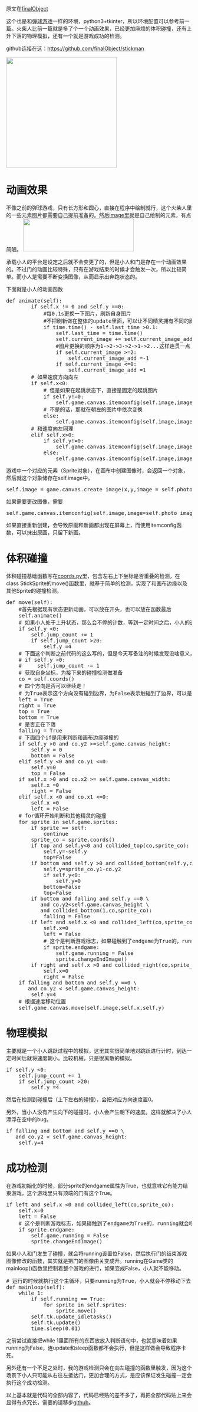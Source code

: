 原文在<a href=" http://finalobject.cn/lucario/stickman">finalObject</a>

这个也是和<a href="http://finalobject.cn/lucario/hoddle">弹球游戏</a>一样的环境，python3+tkinter，所以环境配置可以参考前一篇。火柴人比前一篇就是多了个一个动画效果，已经更加麻烦的体积碰撞，还有上升下落的物理模拟，还有一个就是游戏成功的检测。<!--more-->

github连接在这：<a href="https://github.com/finalObject/stickman">https://github.com/finalObject/stickman</a>

<img class="size-medium wp-image-213 aligncenter" src="http://finalobject.cn/wp-content/uploads/2018/09/stickman-2-300x300.jpg" alt="" width="300" height="300" />
<h1>动画效果</h1>
不像之前的弹球游戏，只有长方形和圆心，直接在程序中绘制就行，这个火柴人里的一些元素图片都需要自己提前准备的。然后<a id="78805a221a988e79ef3f42d7c5bfd418-677e0f078a027273c1e9b7cd1213c400f7d30e92" class="js-navigation-open" title="image" href="https://github.com/finalObject/stickman/tree/master/image">image</a>里就是自己绘制的元素，有点简陋。

<img class="size-medium wp-image-212 aligncenter" src="http://finalobject.cn/wp-content/uploads/2018/09/stickman-1-300x89.jpg" alt="" width="300" height="89" />

承载小人的平台是设定之后就不会变更了的，但是小人和门是存在一个动画效果的。不过门的动画比较特殊，只有在游戏结束的时候才会触发一次，所以比较简单。而小人是需要不断变换图像，从而显示出奔跑状态的。

下面就是小人的动画函数
<pre class="lang:python decode:true ">def animate(self):
        if self.x != 0 and self.y ==0:
            #每0.1s更换一下图片，刷新自身图片
            #不把刷新做在整体的update里面，可以让不同精灵拥有不同的刷新频率
            if time.time() - self.last_time &gt;0.1:
                self.last_time = time.time()
                self.current_image += self.current_image_add
                #图片更换的顺序为1-&gt;2-&gt;3-&gt;2-&gt;1-&gt;2...这样连贯一点
                if self.current_image &gt;=2:
                    self.current_image_add =-1
                if self.current_image &lt;=0:
                    self.current_image_add =1
        # 如果速度方向向左
        if self.x&lt;0:
            # 但是如果在起跳状态下，直接是固定的起跳图片
            if self.y!=0:
                self.game.canvas.itemconfig(self.image,image=self.images_left[2])
            # 不是的话，那就在朝左的图片中依次变换
            else:
                self.game.canvas.itemconfig(self.image,image=self.images_left[self.current_image])
        # 和速度向左同理
        elif self.x&gt;0:
            if self.y!=0:
                self.game.canvas.itemconfig(self.image,image=self.images_right[2])
            else:
                self.game.canvas.itemconfig(self.image,image=self.images_right[self.current_image])</pre>
游戏中一个对应的元素（Sprite对象），在画布中创建图像时，会返回一个对象，然后就这个对象储存在self.image中。
<pre class="lang:python decode:true">self.image = game.canvas.create_image(x,y,image = self.photo_image1,anchor='nw')</pre>
如果需要更改图像，需要
<pre class="lang:python decode:true ">self.game.canvas.itemconfig(self.image,image=self.photo_image2)</pre>
如果直接重新创建，会导致原画和新画都出现在屏幕上，而使用itemconfig函数，可以抹出原画，只留下新画。
<h1>体积碰撞</h1>
体积碰撞基础函数写在<a id="f9d2ac11444f74a9e3f939698cf2ae4e-1c9f4066769febeb12c722ab889899e07fb7464b" class="js-navigation-open" title="coords.py" href="https://github.com/finalObject/stickman/blob/master/src/coords.py">coords.py</a>里，包含左右上下坐标是否重叠的检测，在class StickSprite的move()函数里，就基于简单的检测，实现了和画布边缘以及其他Sprite的碰撞检测。
<pre class="lang:python decode:true ">def move(self):
    #首先根据现有状态更新动画，可以放在开头，也可以放在函数最后
    self.animate()
    # 如果小人处于上升状态，那么会不停的计数，等到一定时间之后，小人的速度会向下，模拟重力嘛，但是速度不是连续变化的
    if self.y &lt;0:
        self.jump_count += 1
        if self.jump_count &gt;20:
            self.y =4
    # 下面这个判断之前代码的这么写的，但是今天写备注的时候发现没啥意义，注释之后同样正常工作
    # if self.y &gt;0:
    #     self.jump_count -= 1
    # 获取自身坐标，为接下来的碰撞检测做准备
    co = self.coords()
    # 四个方向是否可以继续走！
    # 为True表示这个方向没有碰到边界，为False表示触碰到了边界，可以是画布边界，也可以是其他精灵的边界
    left = True
    right = True
    top = True
    bottom = True
    # 是否正在下落
    falling = True
    # 下面四个if是用来判断和画布边缘碰撞的
    if self.y &gt;0 and co.y2 &gt;=self.game.canvas_height:
        self.y = 0
        bottom = False
    elif self.y &lt;0 and co.y1 &lt;=0:
        self.y=0
        top = False
    if self.x &gt;0 and co.x2 &gt;= self.game.canvas_width:
        self.x =0
        right = False
    elif self.x &lt;0 and co.x1 &lt;=0:
        self.x =0
        left = False
    # for循环开始判断和其他精灵的碰撞
    for sprite in self.game.sprites:
        if sprite == self:
            continue
        sprite_co = sprite.coords()
        if top and self.y&lt;0 and collided_top(co,sprite_co):
            self.y=-self.y
            top=False
        if bottom and self.y &gt;0 and collided_bottom(self.y,co,sprite_co):
            self.y=sprite_co.y1-co.y2
            if self.y&lt;0:
                self.y=0
            bottom=False
            top=False
        if bottom and falling and self.y ==0 \
           and co.y2&lt;self.game.canvas_height \
           and collided_bottom(1,co,sprite_co):
            falling = False
        if left and self.x &lt;0 and collided_left(co,sprite_co):
            self.x=0
            left = False
            # 这个是判断游戏标志，如果碰触到了endgame为True的，running就会呗设置为False，小人就不能跑了，认为游戏结束。同时，对应的这个精灵，其实就是门，也需要执行changeEndImage，修改为开门状态。
            if sprite.endgame:
                self.game.running = False
                sprite.changeEndImage()
        if right and self.x &gt;0 and collided_right(co,sprite_co):
            self.x=0
            right = False
    if falling and bottom and self.y ==0 \
       and co.y2 &lt; self.game.canvas_height:
        self.y=4
    # 根据速度移动位置
    self.game.canvas.move(self.image,self.x,self.y)</pre>
<h1>物理模拟</h1>
主要就是一个小人跳跃过程中的模拟，这里其实很简单地对跳跃进行计时，到达一定时间后就将速度朝小。比较机械，只是很离散的模拟。
<pre class="lang:python decode:true ">if self.y &lt;0:
    self.jump_count += 1
    if self.jump_count &gt;20:
        self.y =4</pre>
然后在检测到碰撞后（上下左右的碰撞），会把对应方向速度置0。

另外，当小人没有产生向下的碰撞时，小人会产生朝下的速度。这样就解决了小人漂浮在空中的bug。
<pre class="lang:python decode:true ">if falling and bottom and self.y ==0 \
   and co.y2 &lt; self.game.canvas_height:
    self.y=4</pre>
<h1>成功检测</h1>
在游戏初始化的时候，部分sprite的endgame属性为True，也就意味它有能力结束游戏，这个游戏里只有顶端的门有这个True。
<pre class="lang:python decode:true ">if left and self.x &lt;0 and collided_left(co,sprite_co):
    self.x=0
    left = False
    # 这个是判断游戏标志，如果碰触到了endgame为True的，running就会呗设置为False，小人就不能跑了，认为游戏结束。同时，对应的这个精灵，其实就是门，也需要执行changeEndImage，修改为开门状态。
    if sprite.endgame:
        self.game.running = False
        sprite.changeEndImage()</pre>
如果小人和门发生了碰撞，就会将running设置位False，然后执行门的结束游戏图像修改的函数，其实就是把门的图像由关变成开。running在Game类的mainloop()函数里控制着整个游戏的进行，如果变成False，小人就不能移动。
<pre class="lang:python decode:true "># 运行的时候就执行这个主循环，只要running为True，小人就会不停移动下去
def mainloop(self):
    while 1:
        if self.running == True:
            for sprite in self.sprites:
                sprite.move()
        self.tk.update_idletasks()
        self.tk.update()
        time.sleep(0.01)</pre>
之前尝试直接把while 1里面所有的东西放放入判断语句中，也就意味着如果running为False，连update和sleep函数都不会执行，但是这样做会导致程序卡死。

另外还有一个不足之处时，我的游戏检测只会在向左碰撞的函数里触发，因为这个场景下小人只可能从右往左抵达门，更加合理的方式，是应该保证发生碰撞一定会执行这个成功检测。

以上基本就是代码的全部内容了，代码已经贴的差不多了，再把全部代码贴上来会显得有点冗长，需要的请移步<a href="https://github.com/finalObject/stickman">github</a>。